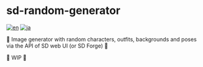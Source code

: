 # sd-random-generator

[![en](https://img.shields.io/badge/lang-%F0%9F%87%BA%F0%9F%87%B8-informational.svg)](./readme.md)
[![ja](https://img.shields.io/badge/lang-%F0%9F%87%AF%F0%9F%87%B5-informational.svg)](./readme-ja.md)

🎲 Image generator with random characters, outfits, backgrounds and poses via the API of SD web UI (or SD Forge) 🎲

🚧 WIP 🚧
